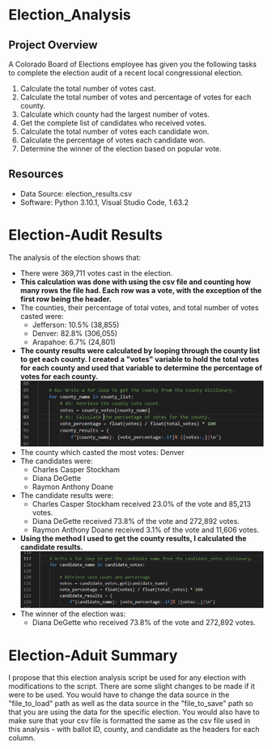 # Election_Analysis

## Project Overview
A Colorado Board of Elections employee has given you the following tasks to complete the election audit of a recent local congressional election.

1. Calculate the total number of votes cast.
2. Calculate the total number of votes and percentage of votes for each county.
3. Calculate which county had the largest number of votes.
2. Get the complete list of candidates who received votes.
3. Calculate the total number of votes each candidate won.
4. Calculate the percentage of votes each candidate won.
5. Determine the winner of the election based on popular vote.

## Resources
- Data Source: election_results.csv
- Software: Python 3.10.1, Visual Studio Code, 1.63.2

# Election-Audit Results
The analysis of the election shows that:
- There were 369,711 votes cast in the election.
- **This calculation was done with using the csv file and counting how many rows the file had. Each row was a vote, with the exception of the first row being the header.**
- The counties, their percentage of total votes, and total number of votes casted were:
    - Jefferson: 10.5% (38,855)
    - Denver: 82.8% (306,055)
    - Arapahoe: 6.7% (24,801)
- **The county results were calculated by looping through the county list to get each county. I created a "votes" variable to hold the total votes for each county and used that variable to determine the percentage of votes for each county.**
![County Results - Code](./Resources/county_results.png)
- The county which casted the most votes: Denver
- The candidates were:
    - Charles Casper Stockham
    - Diana DeGette
    - Raymon Anthony Doane
- The candidate results were:
    - Charles Casper Stockham received 23.0% of the vote and 85,213 votes.
    - Diana DeGette received 73.8% of the vote and 272,892 votes.
    - Raymon Anthony Doane received 3.1% of the vote and 11,606 votes.
- **Using the method I used to get the county results, I calculated the candidate results.**
![Candidate Results - Code](./Resources/candidate_results.png)
- The winner of the election was:
    - Diana DeGette who received 73.8% of the vote and 272,892 votes.

# Election-Aduit Summary
I propose that this election analysis script be used for any election with modifications to the script. There are some slight changes to be made if it were to be used. You would have to change the data source in the "file_to_load" path as well as the data source in the "file_to_save" path so that you are using the data for the specific election. You would also have to make sure that your csv file is formatted the same as the csv file used in this analysis - with ballot ID, county, and candidate as the headers for each column.
